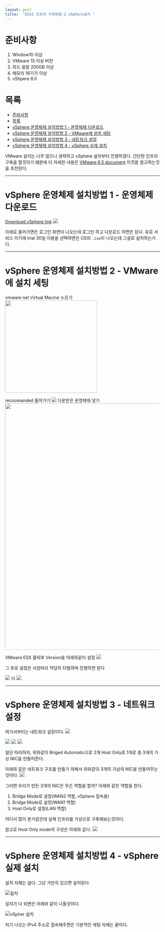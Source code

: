 ```yaml
---
layout: post
title:  "ESXI 인프라 구축방법-2 vSphere설치 "
---
```


# 준비사항
1. Window10 이상 
2. VMware 15 이상 버전
3. 하드 용량 200GB 이상
4. 메모리 16기가 이상
5. vShpere 8.0

# 목록
- [준비사항](#준비사항)
- [목록](#목록)
- [vSphere 운영체제 설치방법 1 - 운영체제 다운로드](#vsphere-운영체제-설치방법-1---운영체제-다운로드)
- [vSphere 운영체제 설치방법 2 - VMware에 설치 세팅](#vsphere-운영체제-설치방법-2---vmware에-설치-세팅)
- [vSphere 운영체제 설치방법 3 - 네트워크 설정](#vsphere-운영체제-설치방법-3---네트워크-설정)
- [vSphere 운영체제 설치방법 4 - vSphere 실제 설치](#vsphere-운영체제-설치방법-4---vsphere-실제-설치)


VMware 설치는 너무 많으니 생략하고 vSphere 설치부터 진행하겠다.
간단한 인프라 구축을 할것이기 떄문에 더 자세한 내용은
[VMware 6.5 document](https://docs.vmware.com/kr/VMware-vSphere/6.5/vsphere-esxi-vcenter-server-651-installation-setup-guide.pdf) 이것을 참고하는것을 추천한다.

-------------

# vSphere 운영체제 설치방법 1 - 운영체제 다운로드
[Download vSphere link](https://customerconnect.vmware.com/downloads/info/slug/datacenter_cloud_infrastructure/vmware_vsphere/8_0)
<img src="https://img1.daumcdn.net/thumb/R1280x0/?scode=mtistory2&fname=https%3A%2F%2Fblog.kakaocdn.net%2Fdn%2FcccJtg%2FbtrO5s7uXuC%2FeZMFacW7zqIiPj64BDaUbK%2Fimg.png" >

아래로 들어가면은 로그인 화면이 나오는데 로그인 하고 다운로드 하면은 된다.
유로 서비스 이기에 trial 30일 이용을 선택하면은 OS의 `.iso`이 나오는데 그걸로 설치하는거다.

------
# vSphere 운영체제 설치방법 2 - VMware에 설치 세팅

vmware net Virtual Macine 누르기
<img src="https://img1.daumcdn.net/thumb/R1280x0/?scode=mtistory2&fname=https%3A%2F%2Fblog.kakaocdn.net%2Fdn%2Fedplh7%2FbtrOQrBxKSj%2FYR5PcEQGKCIYgSFtuEtqh1%2Fimg.png" width=300><br>

recoomanded 들어가기
<img src="https://img1.daumcdn.net/thumb/R1280x0/?scode=mtistory2&fname=https%3A%2F%2Fblog.kakaocdn.net%2Fdn%2FbDBrQA%2FbtrOD4tTyJn%2FSiVVPTIzF9KBYPanOvskO1%2Fimg.png">
다운받은 운영체제 넣기
<img src="https://img1.daumcdn.net/thumb/R1280x0/?scode=mtistory2&fname=https%3A%2F%2Fblog.kakaocdn.net%2Fdn%2FlIAcu%2FbtrOQEAR893%2Fn80mv6mx0s3HoCEPc1pmgk%2Fimg.png" width=800>

VMware ESX 클릭후 Version을 아래와같이 설정
<img src="https://img1.daumcdn.net/thumb/R1280x0/?scode=mtistory2&fname=https%3A%2F%2Fblog.kakaocdn.net%2Fdn%2Fbx2v9O%2FbtrOQudWQcD%2F78AFrF7Vpw3i1kfuaBJqJ1%2Fimg.png">

그 후로 설정은 사양따라 적당히 타협하며 진행하면 된다

<img src="https://img1.daumcdn.net/thumb/R1280x0/?scode=mtistory2&fname=https%3A%2F%2Fblog.kakaocdn.net%2Fdn%2Fy7Bve%2FbtrO6gyOkcD%2FxD3m9kG6s9IWHkVR2oAD71%2Fimg.png">
다
<img src="https://img1.daumcdn.net/thumb/R1280x0/?scode=mtistory2&fname=https%3A%2F%2Fblog.kakaocdn.net%2Fdn%2Fb6mw3A%2FbtrO44MzWVA%2F1PrfVwphJfBkxlKsjBgJp1%2Fimg.png">

-----

# vSphere 운영체제 설치방법 3 - 네트워크 설정 

여기서부터는 네트워크 설정이다. 
<img src="https://img1.daumcdn.net/thumb/R1280x0/?scode=mtistory2&fname=https%3A%2F%2Fblog.kakaocdn.net%2Fdn%2Fm5fGK%2FbtrO5ssV6px%2F4aj1IyCAZQO7XDkeKfKUD1%2Fimg.png">

<img src="https://img1.daumcdn.net/thumb/R1280x0/?scode=mtistory2&fname=https%3A%2F%2Fblog.kakaocdn.net%2Fdn%2FCFbtH%2FbtrO5r1OIdj%2FGmwyalwKVC2jYWquXHkThK%2Fimg.png">

<img src="https://img1.daumcdn.net/thumb/R1280x0/?scode=mtistory2&fname=https%3A%2F%2Fblog.kakaocdn.net%2Fdn%2Fln8rT%2FbtrO5s7vqL3%2FyPk82QwnKv5GzkUtTFP0K1%2Fimg.png">

<img src="https://img1.daumcdn.net/thumb/R1280x0/?scode=mtistory2&fname=https%3A%2F%2Fblog.kakaocdn.net%2Fdn%2Fdw5ulJ%2FbtrO44TjLHt%2FCYTan7HZpvFwqJQ583VkeK%2Fimg.png">

일단 따라하자, 위와같이 Briged Automatic으로 2개
Host Only로 1개로 총 3개의 가상 NIC을 만들어준다.

아래와 같은 네트워크 구조를 만들기 위해서 위와같이 3개의 가상의 NIC을 만들어주는것이다.
<img src="https://img1.daumcdn.net/thumb/R1280x0/?scode=mtistory2&fname=https%3A%2F%2Fblog.kakaocdn.net%2Fdn%2FbPzGlA%2FbtrOQDWjkJW%2FKUXV8O8wVQv0C6Blgk3Xwk%2Fimg.png">

그러면 우리가 만든 3개의 NIC은 무슨 역할을 할까? 아래와 같은 역할을 한다.

1. Bridge Mode로 설정(WAN2 역할, vSphere 접속용)
2. Bridge Mode로 설정(WAN1 역할)
2. Host Only로 설정(LAN 역할)

어디서 많이 본거같은데 실제 인프라를 가상으로 구축해보는것이다. 

참고로 Host Only mode의 구성은 아래와 같다.
<img src="https://img1.daumcdn.net/thumb/R1280x0/?scode=mtistory2&fname=https%3A%2F%2Fblog.kakaocdn.net%2Fdn%2FcYh2a1%2FbtrOQGleqYz%2F8QGvQdM02nZMbW6GrQX2A0%2Fimg.png">

---------
# vSphere 운영체제 설치방법 4 - vSphere 실제 설치

설치 자체는 쉽다. 그냥 가만히 있으면 설치된다.

![설치](https://img1.daumcdn.net/thumb/R1280x0/?scode=mtistory2&fname=https%3A%2F%2Fblog.kakaocdn.net%2Fdn%2FbRFygD%2FbtrO5r8EjkH%2FY175NBCjVefi61pGXKNGbK%2Fimg.png)

설치가 다 되면은 아래와 같이 나올것이다.

![vSpher 설치](https://img1.daumcdn.net/thumb/R1280x0/?scode=mtistory2&fname=https%3A%2F%2Fblog.kakaocdn.net%2Fdn%2Frubpx%2FbtrOQDWh1Tn%2FNSs1gTTpAPdCiG5JePOTj0%2Fimg.png)

저기 나오는 IPv4 주소로 접속해주면은 기본적인 세팅 자체는 끝이다.
